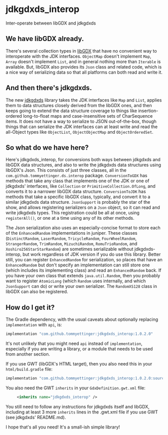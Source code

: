 # jdkgdxds_interop
Inter-operate between libGDX and jdkgdxds

## We have libGDX already.
There's several collection types in [libGDX](https://libgdx.com/) that have no convenient way to interoperate with the
JDK interfaces. `ObjectMap` doesn't implement `Map`, `Array` doesn't implement `List`, and in general nothing more than
`Iterable` is available. But, libGDX also provides its `Json` class and related code, which is a nice way of serializing
data so that all platforms can both read and write it.

## And then there's jdkgdxds.
The new [jdkgdxds](https://github.com/tommyettinger/jdkgdxds) library takes the JDK interfaces like `Map` and `List`,
applies them to data structures closely derived from the libGDX ones, and then keeps going to extend the data structure
coverage to things like insertion-ordered long-to-float maps and case-insensitive sets of CharSequence items. It does
not have a way to serialize to JSON out-of-the-box, though things that can serialize the JDK interfaces can at least
write and read the all-Object types like `ObjectList`, `ObjectObjectMap` and `ObjectOrderedSet`.

## So what do we have here?
Here's jdkgdxds_interop, for conversions both ways between jdkgdxds and libGDX data structures, and also to write the
jdkgdxds data structures using libGDX's Json. This consists of just three classes, all in the
`com.github.tommyettinger.ds.interop` package. `ConversionToGDX` has methods that take any class that implements one of
the JDK or one of jdkgdxds' interfaces, like `Collection` or `PrimitiveCollection.OfLong`, and converts it to a narrower
libGDX data structure. `ConversionToJDK` has methods that take a specific libGDX class, typically, and convert it to a
similar jdkgdxds data structure. `JsonSupport` is probably the star of the show, and allows registering serializers on a
`Json` object, so it can read and write jdkgdxds types. This registration could be all at once, using `registerAll()`,
or one at a time using any of its other methods.

The Json serialization also uses an especially-concise format to store each of the `EnhancedRandom` implementations in
juniper. These classes (`DistinctRandom`, `LaserRandom`, `TricycleRandom`, `FourWheelRandom`, `StrangerRandom`,
`TrimRandom`, `MizuchiRandom`, `RomuTrioRandom`, and `Xoshiro256StarStarRandom`) are sometimes serializable without
jdkgdxds-interop, but work regardless of JDK version if you do use this library. Better still, you can register
`EnhancedRandom` for serialization, so places that have an `EnhancedRandom` but don't specify an implementation can
still store one (which includes its implementing class) and read an `EnhancedRandom` back. If you have your own class
that extends `java.util.Random`, then you probably want to register `AtomicLong` (which `Random` uses internally, and
which `JsonSupport` can do) or write your own serializer. The `RandomXS128` class in libGDX can also be registered.

## How do I get it?
The Gradle dependency, with the usual caveats about optionally replacing `implementation` with `api`, is: 
```groovy
implementation "com.github.tommyettinger:jdkgdxds_interop:1.0.2.0"
```
It's not unlikely that you might need `api` instead of `implementation`, especially if you are writing a library, or a
module that needs to be used from another section.

If you use GWT (libGDX's HTML target), then you also need this in your `html/build.gradle` file:
```groovy
implementation "com.github.tommyettinger:jdkgdxds_interop:1.0.2.0:sources"
```
You also need the GWT `inherits` in your `GdxDefinition.gwt.xml` file:
```xml
     <inherits name="jdkgdxds_interop" />
```

You still need to follow any instructions for jdkgdxds itself and libGDX, including at least 3 more `inherits` lines in
the .gwt.xml file if you use GWT (see jdkgdxds' README.md).

I hope that's all you need! It's a small-ish simple library!
